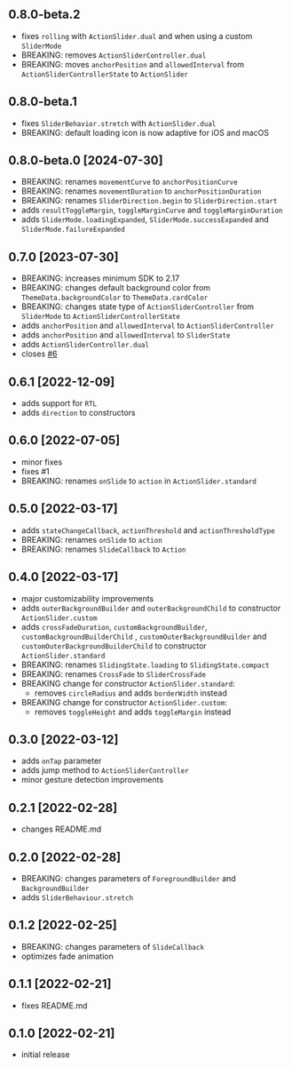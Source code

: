 ## 0.8.0-beta.2

- fixes `rolling` with `ActionSlider.dual` and when using a custom `SliderMode`
- BREAKING: removes `ActionSliderController.dual`
- BREAKING: moves `anchorPosition` and `allowedInterval` from `ActionSliderControllerState` to `ActionSlider`

## 0.8.0-beta.1

- fixes `SliderBehavior.stretch` with `ActionSlider.dual`
- BREAKING: default loading icon is now adaptive for iOS and macOS

## 0.8.0-beta.0 [2024-07-30]

- BREAKING: renames `movementCurve` to `anchorPositionCurve`
- BREAKING: renames `movementDuration` to `anchorPositionDuration`
- BREAKING: renames `SliderDirection.begin` to `SliderDirection.start`
- adds `resultToggleMargin`, `toggleMarginCurve` and `toggleMarginDuration`
- adds `SliderMode.loadingExpanded`, `SliderMode.successExpanded` and `SliderMode.failureExpanded`

## 0.7.0 [2023-07-30]

- BREAKING: increases minimum SDK to 2.17
- BREAKING: changes default background color from `ThemeData.backgroundColor` to `ThemeData.cardColor`
- BREAKING: changes state type of `ActionSliderController` from `SliderMode` to `ActionSliderControllerState`
- adds `anchorPosition` and `allowedInterval` to `ActionSliderController`
- adds `anchorPosition` and `allowedInterval` to `SliderState`
- adds `ActionSliderController.dual`
- closes [#6](https://github.com/splashbyte/action_slider/issues/6)

## 0.6.1 [2022-12-09]

- adds support for `RTL`
- adds `direction` to constructors

## 0.6.0 [2022-07-05]

- minor fixes
- fixes #1
- BREAKING: renames `onSlide` to `action` in `ActionSlider.standard`

## 0.5.0 [2022-03-17]

- adds `stateChangeCallback`, `actionThreshold` and `actionThresholdType`
- BREAKING: renames `onSlide` to `action`
- BREAKING: renames `SlideCallback` to `Action`

## 0.4.0 [2022-03-17]

- major customizability improvements
- adds `outerBackgroundBuilder` and `outerBackgroundChild` to constructor `ActionSlider.custom`
- adds `crossFadeDuration`, `customBackgroundBuilder`, `customBackgroundBuilderChild`
  , `customOuterBackgroundBuilder` and `customOuterBackgroundBuilderChild` to
  constructor `ActionSlider.standard`
- BREAKING: renames `SlidingState.loading` to `SlidingState.compact`
- BREAKING: renames `CrossFade` to `SliderCrossFade`
- BREAKING change for constructor `ActionSlider.standard`:
    - removes `circleRadius` and adds `borderWidth` instead
- BREAKING change for constructor `ActionSlider.custom`:
    - removes `toggleHeight` and adds `toggleMargin` instead

## 0.3.0 [2022-03-12]

- adds `onTap` parameter
- adds jump method to `ActionSliderController`
- minor gesture detection improvements

## 0.2.1 [2022-02-28]

- changes README.md

## 0.2.0 [2022-02-28]

- BREAKING: changes parameters of `ForegroundBuilder` and `BackgroundBuilder`
- adds `SliderBehaviour.stretch`

## 0.1.2 [2022-02-25]

- BREAKING: changes parameters of `SlideCallback`
- optimizes fade animation

## 0.1.1 [2022-02-21]

- fixes README.md

## 0.1.0 [2022-02-21]

- initial release
